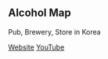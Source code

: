 ## Alcohol Map
Pub, Brewery, Store in Korea

[Website](http://map.yrails.com)
[YouTube](https://youtu.be/6tEOuHD3ieg)

